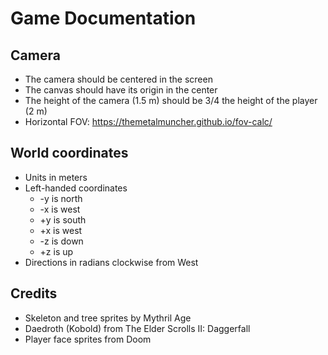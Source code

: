 # Game Documentation

## Camera

* The camera should be centered in the screen
* The canvas should have its origin in the center
* The height of the camera (1.5 m) should be 3/4 the height of the player (2 m)
* Horizontal FOV: https://themetalmuncher.github.io/fov-calc/

## World coordinates

* Units in meters
* Left-handed coordinates
  * -y is north
  * -x is west
  * +y is south
  * +x is west
  * -z is down
  * +z is up
* Directions in radians clockwise from West

## Credits

* Skeleton and tree sprites by Mythril Age
* Daedroth (Kobold) from The Elder Scrolls II: Daggerfall
* Player face sprites from Doom